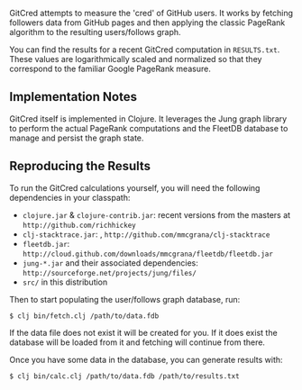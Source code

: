 GitCred attempts to measure the 'cred' of GitHub users. It works by fetching followers data from GitHub pages and then applying the classic PageRank algorithm to the resulting users/follows graph.

You can find the results for a recent GitCred computation in `RESULTS.txt`. These values are logarithmically scaled and normalized so that they correspond to the familiar Google PageRank measure.

Implementation Notes
--------------------

GitCred itself is implemented in Clojure. It leverages the Jung graph library to perform the actual PageRank computations and the FleetDB database to manage and persist the graph state.

Reproducing the Results
-----------------------

To run the GitCred calculations yourself, you will need the following dependencies in your classpath:

* `clojure.jar` & `clojure-contrib.jar`: recent versions from the masters at `http://github.com/richhickey`
* `clj-stacktrace.jar`: , `http://github.com/mmcgrana/clj-stacktrace`
* `fleetdb.jar`: `http://cloud.github.com/downloads/mmcgrana/fleetdb/fleetdb.jar`
* `jung-*.jar` and their associated dependencies: `http://sourceforge.net/projects/jung/files/`
* `src/` in this distribution

Then to start populating the user/follows graph database, run:

    $ clj bin/fetch.clj /path/to/data.fdb

If the data file does not exist it will be created for you. If it does exist the database will be loaded from it and fetching will continue from there.

Once you have some data in the database, you can generate results with:

    $ clj bin/calc.clj /path/to/data.fdb /path/to/results.txt

